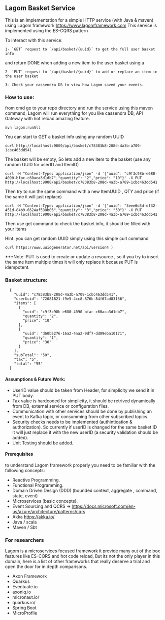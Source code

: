 ## Lagom Basket Service

This is an implementation for a simple HTTP service (with Java & maven) using Lagom framework https://www.lagomframework.com
This service is implemented using the ES-CQRS pattern

To interact with this service:
```
1- `GET` request to `/api/basket/{uuid}` to get the full user basket info
```

and return DONE when adding a new item to the user basket using a 
```
2- `PUT` request to `/api/basket/{uuid}` to add or replace an item in the user basket
```

```
3- Check your cassendra DB to view how Lagom saved your events.
```

### How to use:

from cmd go to your repo directory and run the service using this maven command, Lagom will run everything for you like cassendra DB, API Gateway with hot reload amazing feature.
```
mvn lagom:runAll
```

You can start to GET a basket info using any random UUID 
```
curl http://localhost:9000/api/basket/c78383b8-208d-4a3b-a709-1cbc463dd541
```

The basket will be empty, So lets add a new item to the basket (use any random UUID for userID and ItemID)
```
curl -H "Content-Type: application/json" -d '{"uuid": "c9f3c98b-e680-4090-bfac-c60aca3d1db7","quantity": "2","price": "10"}' -X PUT http://localhost:9000/api/basket/c78383b8-208d-4a3b-a709-1cbc463dd541
```

Then try to run the same command with a new ItemUUID , QTY and price (if the same it will just replace)
```
curl -H "Content-Type: application/json" -d '{"uuid": "3eee6d5d-df32-451d-84b9-6624af588b05","quantity": "3","price": "30"}' -X PUT http://localhost:9000/api/basket/c78383b8-208d-4a3b-a709-1cbc463dd541
```
Then use get command to check the basket info, it should be filled with your items


Hint: you can get random UUID simply using this simple curl command
```
curl https://www.uuidgenerator.net/api/version4	)
```

***Note: 
PUT is used to create or update a resource , so if you try to insert the same item multiple times it will only replace it because PUT is idempotent.

### Basket structure:
      {
        "uuid": "c78383b8-208d-4a3b-a709-1cbc463dd541",
        "userUuid": "72081821-f9e5-4cc8-876b-84f67ad83156",
        "items": [
          {
            "uuid": "c9f3c98b-e680-4090-bfac-c60aca3d1db7",
            "quantity": "2",
            "price": "10"
          },
          {
            "uuid": "d60b5276-16a2-4aa2-9df7-dd09eba10171",
            "quantity": "1",
            "price": "30"
          }
        ],
        "subTotal": "50",
        "tax": "5",
        "total": "55"
      }

#### Assumptions & Future Work:
- UserID value should be taken from Header, for simplicity we send it in PUT body.
- Tax value is hardcoded for simplicity, it should be retrived dynamically from DB, external service or configuration files.
- Communication with other services should be done by publishing an event to Kafka topic, or consumming from other subscribed topics.
- Security checks needs to be implemented (authintication & authorization). So currently if userID is changed for the same basket ID it will just replace it with the new userID (a security validation should be added).
- Unit Testing should be added.

#### Prerequisites
to understand Lagom framework properly you need to be familiar with the following concepts:
- Reactive Programming.
- Functional Programming.
- Domain Driven Design (DDD) (bounded context, aggregate , command, state, event)
- Microservices (basic concepts).
- Event Sourcing and QCRS -> https://docs.microsoft.com/en-us/azure/architecture/patterns/cqrs
- Akka https://akka.io/
- Java / scala
- Maven / Sbt

### For researchers
Lagom is a microservices focused framework it provide many out of the box features like ES-CQRS and hot code reload, 
But its not the only player in this domain, here is a list of other frameworks that really deserve a trial and open the door for in depth comparisons.

* Axon Framework
* Quarkus
* Eventuate.io
* axoniq.io
* micronaut.io/
* quarkus.io/
* Spring Boot
* MicroProfile




